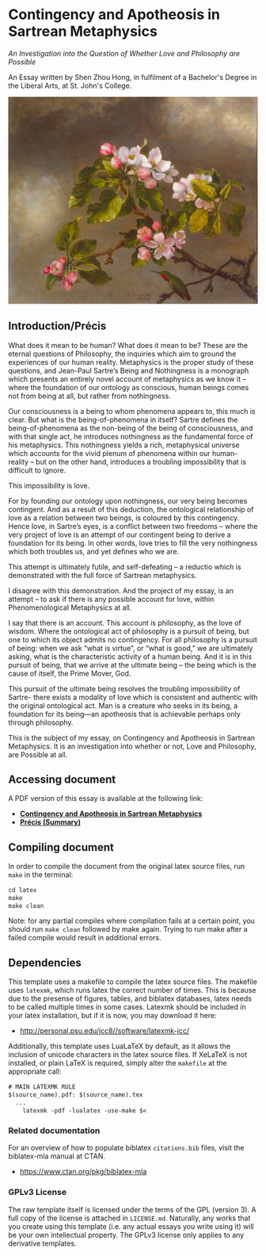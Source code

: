 # Contingency and Apotheosis in Sartrean Metaphysics

*An Investigation into the Question of Whether Love and Philosophy are Possible*

An Essay written by Shen Zhou Hong, in fulfilment of a Bachelor's Degree in the Liberal Arts, at St. John's College.

![Hummingbird and Apple Blossoms - painting by Martin Johnson Heade. Public Domain, image source: Wikimedia Commons.](apple-blossoms.jpg)

## Introduction/Précis

What does it mean to be human? What does it mean to be? These are the eternal questions of Philosophy, the inquiries which aim to ground the experiences of our human reality. Metaphysics is the proper study of these questions, and Jean-Paul Sartre’s Being and Nothingness is a monograph which presents an entirely novel account of metaphysics as we know it – where the foundation of our ontology as conscious, human beings comes not from being at all, but rather from nothingness. 

Our consciousness is a being to whom phenomena appears to, this much is clear. But what is the being-of-phenomena in itself? Sartre defines the being-of-phenomena as the non-being of the being of consciousness, and with that single act, he introduces nothingness as the fundamental force of his metaphysics. This nothingness yields a rich, metaphysical universe which accounts for the vivid plenum of phenomena within our human-reality – but on the other hand, introduces a troubling impossibility that is difficult to ignore. 

This impossibility is love. 

For by founding our ontology upon nothingness, our very being becomes contingent. And as a result of this deduction, the ontological relationship of love as a relation between two beings, is coloured by this contingency. Hence love, in Sartre’s eyes, is a conflict between two freedoms – where the very project of love is an attempt of our contingent being to derive a foundation for its being. In other words, love tries to fill the very nothingness which both troubles us, and yet defines who we are.  

This attempt is ultimately futile, and self-defeating – a reductio which is demonstrated with the full force of Sartrean metaphysics. 

I disagree with this demonstration. And the project of my essay, is an attempt – to ask if there is any possible account for love, within Phenomenological Metaphysics at all. 

I say that there is an account. This account is philosophy, as the love of wisdom. Where the ontological act of philosophy is a pursuit of being, but one to which its object admits no contingency. For all philosophy is a pursuit of being: when we ask “what is virtue”, or “what is good,” we are ultimately asking, what is the characteristic activity of a human being. And it is in this pursuit of being, that we arrive at the ultimate being – the being which is the cause of itself, the Prime Mover, God.  

This pursuit of the ultimate being resolves the troubling impossibility of Sartre- there exists a modality of love which is consistent and authentic with the original ontological act. Man is a creature who seeks in its being, a foundation for its being—an apotheosis that is achievable perhaps only through philosophy.  

This is the subject of my essay, on Contingency and Apotheosis in Sartrean Metaphysics. It is an investigation into whether or not, Love and Philosophy, are Possible at all. 

## Accessing document
A PDF version of this essay is available at the following link:

* [**Contingency and Apotheosis in Sartrean Metaphysics**](./latex/sartre-essay.pdf)
* [**Précis (Summary)**](./precis.md)

## Compiling document

In order to compile the document from the original latex source files, run `make` in the terminal:

```
cd latex
make
make clean
```

Note: for any partial compiles where compilation fails at a certain point, you
should run `make clean` followed by make again. Trying to run make after a
failed compile would result in additional errors.

## Dependencies
This template uses a makefile to compile the latex source files. The makefile
uses `latexmk`, which runs latex the correct number of times. This is because
due to the presense of figures, tables, and biblatex databases, latex needs to
be called multiple times in some cases. Latexmk should be included in your
latex installation, but if it is now, you may download it here:

* http://personal.psu.edu/jcc8//software/latexmk-jcc/

Additionally, this template uses LuaLaTeX by default, as it allows
the inclusion of unicode characters in the latex source files. If XeLaTeX is
not installed, or plain LaTeX is required, simply alter the `makefile` at the
appropriate call:

```
# MAIN LATEXMK RULE
$(source_name).pdf: $(source_name).tex
  ...
	latexmk -pdf -lualatex -use-make $<
```

### Related documentation
For an overview of how to populate biblatex `citations.bib` files, visit the
biblatex-mla manual at CTAN.

* https://www.ctan.org/pkg/biblatex-mla

### GPLv3 License
The raw template itself is licensed under the terms of the GPL (version 3). A
full copy of the license is attached in `LICENSE.md`. Naturally, any works
that you create using this template (i.e. any actual essays you write using
it) will be your own intellectual property. The GPLv3 license only applies to
any derivative templates.
